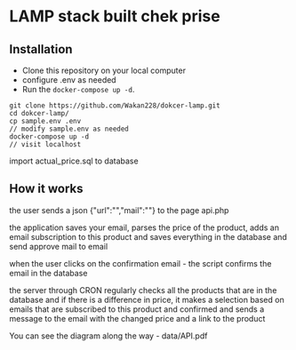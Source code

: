 # LAMP stack built chek prise


## Installation

- Clone this repository on your local computer
- configure .env as needed
- Run the `docker-compose up -d`.

```shell
git clone https://github.com/Wakan228/dokcer-lamp.git
cd dokcer-lamp/
cp sample.env .env
// modify sample.env as needed
docker-compose up -d
// visit localhost
```

import actual_price.sql to database 

## How it works

the user sends a json {"url":"","mail":""} to the page api.php

the application saves your email, parses the price of the product, adds an email subscription to this product and saves everything in the database and send approve mail to email

when the user clicks on the confirmation email - the script confirms the email in the database

the server through CRON regularly checks all the products that are in the database and if there is a difference in price, it makes a selection based on emails that are subscribed to this product and confirmed and sends a message to the email with the changed price and a link to the product

You can see the diagram along the way - data/API.pdf
